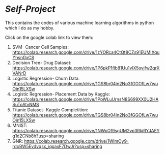 # _Self-Project_

This contains the codes of various machine learning algorithms in python which I do as my hobby.

Click on the google colab link to view them:
1) SVM- Cancer Cell Samples: https://colab.research.google.com/drive/1zYORca4CtQt8CZs91EUMIXquYhsnGxC8
2) Decision Tree- Drug Dataset: https://colab.research.google.com/drive/1P6pkP1flb81Uu1vIX5ovjfw2qrXVANrD
3) Logistic Regression- Churn Data: https://colab.research.google.com/drive/1GS8br04in2No3fGGOfLw7wuOin15LXSw
4) Logistic Regression- Placement Data by Kaggle: https://colab.research.google.com/drive/1PpWLuUrnsN8S699XX0U2HASuToAtvNMS
5) Titanic Dataset- Kaggle Completition: https://colab.research.google.com/drive/1GS8br04in2No3fGGOfLw7wuOin15LXSw
6) MNIST: https://colab.research.google.com/drive/1NWoOf9sgUM2vp3RkjRYJAEYg1d2CNb8h?usp=sharing
7) GNR: https://colab.research.google.com/drive/1WImOy9-rdoBW5Evdvqsx_iqgaxF7DwJr?usp=sharing
